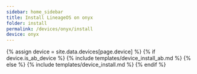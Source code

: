 ```yaml
---
sidebar: home_sidebar
title: Install LineageOS on onyx
folder: install
permalink: /devices/onyx/install
device: onyx
---
```

{% assign device = site.data.devices[page.device] %}
{% if device.is_ab_device %}
{% include templates/device_install_ab.md %}
{% else %}
{% include templates/device_install.md %}
{% endif %}
